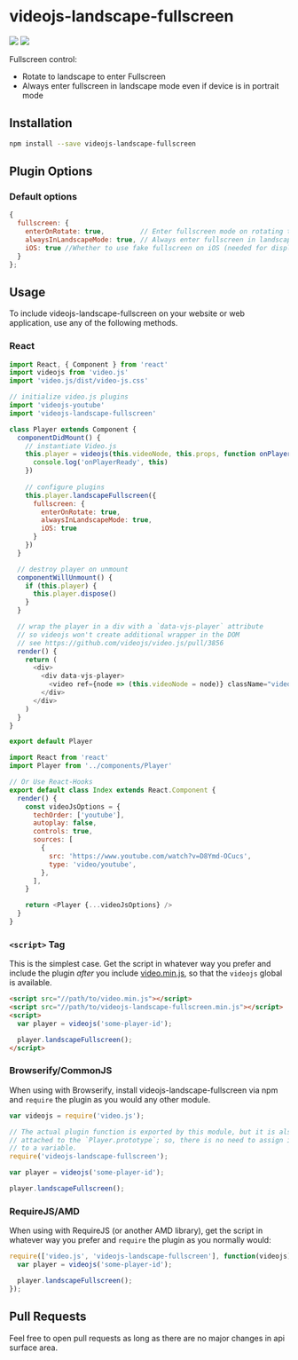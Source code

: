 # videojs-landscape-fullscreen

[![](https://data.jsdelivr.com/v1/package/npm/videojs-landscape-fullscreen/badge)](https://www.jsdelivr.com/package/npm/videojs-landscape-fullscreen)
[![](https://img.shields.io/npm/dm/videojs-landscape-fullscreen?color=darkgreen&label=npm%20&style=flat-square)](https://www.npmjs.com/package/videojs-landscape-fullscreen)

Fullscreen control:

- Rotate to landscape to enter Fullscreen
- Always enter fullscreen in landscape mode even if device is in portrait mode

## Installation

```sh
npm install --save videojs-landscape-fullscreen
```

## Plugin Options

### Default options

```js
{
  fullscreen: {
    enterOnRotate: true,         // Enter fullscreen mode on rotating the device in landscape
    alwaysInLandscapeMode: true, // Always enter fullscreen in landscape mode even when device is in portrait mode (works on chromium, firefox, and ie >= 11)
    iOS: true //Whether to use fake fullscreen on iOS (needed for displaying player controls instead of system controls)
  }
};
```

## Usage

To include videojs-landscape-fullscreen on your website or web application, use any of the following methods.

### React

```js
import React, { Component } from 'react'
import videojs from 'video.js'
import 'video.js/dist/video-js.css'

// initialize video.js plugins
import 'videojs-youtube'
import 'videojs-landscape-fullscreen'

class Player extends Component {
  componentDidMount() {
    // instantiate Video.js
    this.player = videojs(this.videoNode, this.props, function onPlayerReady() {
      console.log('onPlayerReady', this)
    })
    
    // configure plugins
    this.player.landscapeFullscreen({
      fullscreen: {
        enterOnRotate: true,
        alwaysInLandscapeMode: true,
        iOS: true
      }
    })
  }

  // destroy player on unmount
  componentWillUnmount() {
    if (this.player) {
      this.player.dispose()
    }
  }

  // wrap the player in a div with a `data-vjs-player` attribute
  // so videojs won't create additional wrapper in the DOM
  // see https://github.com/videojs/video.js/pull/3856
  render() {
    return (
      <div>
        <div data-vjs-player>
          <video ref={node => (this.videoNode = node)} className="video-js" />
        </div>
      </div>
    )
  }
}

export default Player
```

```js
import React from 'react'
import Player from '../components/Player'

// Or Use React-Hooks
export default class Index extends React.Component {
  render() {
    const videoJsOptions = {
      techOrder: ['youtube'],
      autoplay: false,
      controls: true,
      sources: [
        {
          src: 'https://www.youtube.com/watch?v=D8Ymd-OCucs',
          type: 'video/youtube',
        },
      ],
    }

    return <Player {...videoJsOptions} />
  }
}
```

### `<script>` Tag

This is the simplest case. Get the script in whatever way you prefer and include the plugin _after_ you include [video.min.js](https://www.jsdelivr.com/package/npm/video.js?path=dist), so that the `videojs` global is available.

```html
<script src="//path/to/video.min.js"></script>
<script src="//path/to/videojs-landscape-fullscreen.min.js"></script>
<script>
  var player = videojs('some-player-id');

  player.landscapeFullscreen();
</script>
```

### Browserify/CommonJS

When using with Browserify, install videojs-landscape-fullscreen via npm and `require` the plugin as you would any other module.

```js
var videojs = require('video.js');

// The actual plugin function is exported by this module, but it is also
// attached to the `Player.prototype`; so, there is no need to assign it
// to a variable.
require('videojs-landscape-fullscreen');

var player = videojs('some-player-id');

player.landscapeFullscreen();
```

### RequireJS/AMD

When using with RequireJS (or another AMD library), get the script in whatever way you prefer and `require` the plugin as you normally would:

```js
require(['video.js', 'videojs-landscape-fullscreen'], function(videojs) {
  var player = videojs('some-player-id');

  player.landscapeFullscreen();
});
```

## Pull Requests

Feel free to open pull requests as long as there are no major changes in api surface area.




